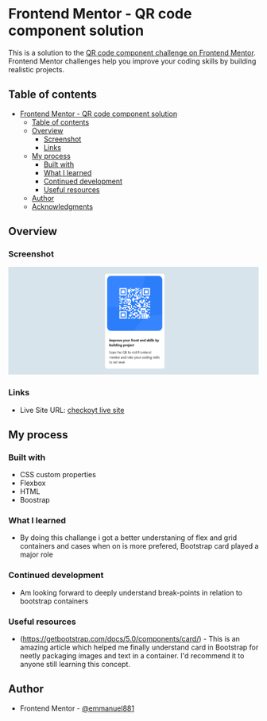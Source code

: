 # Frontend Mentor - QR code component solution

This is a solution to the [QR code component challenge on Frontend Mentor](https://www.frontendmentor.io/challenges/qr-code-component-iux_sIO_H). Frontend Mentor challenges help you improve your coding skills by building realistic projects. 

## Table of contents

- [Frontend Mentor - QR code component solution](#frontend-mentor---qr-code-component-solution)
  - [Table of contents](#table-of-contents)
  - [Overview](#overview)
    - [Screenshot](#screenshot)
    - [Links](#links)
  - [My process](#my-process)
    - [Built with](#built-with)
    - [What I learned](#what-i-learned)
    - [Continued development](#continued-development)
    - [Useful resources](#useful-resources)
  - [Author](#author)
  - [Acknowledgments](#acknowledgments)

## Overview

### Screenshot

![QR dislaplay](./images/screen.png)

### Links

- Live Site URL: [checkoyt live site](https://emmanuel881.github.io/emmenuel881.github.io/)

## My process

### Built with

- CSS custom properties
- Flexbox
- HTML
- Boostrap 

### What I learned

* By doing this challange i got a better understaning of flex and grid containers and cases when on is more prefered, Bootstrap card played a major role

### Continued development

* Am looking forward to deeply understand break-points in relation to bootstrap containers 

### Useful resources

- (https://getbootstrap.com/docs/5.0/components/card/) - This is an amazing article which helped me finally understand card in Bootstrap for neetly packaging images and text in a container. I'd recommend it to anyone still learning this concept.

## Author

- Frontend Mentor - [@emmanuel881](https://www.frontendmentor.io/profile/yourusername)


